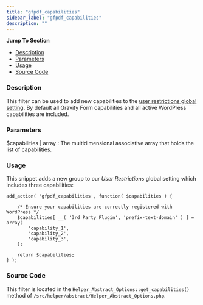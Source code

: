 ```yaml
---
title: "gfpdf_capabilities"
sidebar_label: "gfpdf_capabilities"
description: ""
---
```


**Jump To Section**

* [Description](#description)
* [Parameters](#parameters)
* [Usage](#usage)
* [Source Code](#source-code)

### Description 

This filter can be used to add new capabilities to the [user restrictions global setting](user-global-settings.md#user-restriction). By default all Gravity Form capabilities and all active WordPress capabilities are included. 

### Parameters 

$capabilities | array
:    The multidimensional associative array that holds the list of capabilities. 

### Usage 

This snippet adds a new group to our *User Restrictions* global setting which includes three capabilities:

```
add_action( 'gfpdf_capabilities', function( $capabilities ) {

	/* Ensure your capabilities are correctly registered with WordPress */
	$capabilities[ __( '3rd Party Plugin', 'prefix-text-domain' ) ] = array(
		'capability_1',
		'capability_2',
		'capability_3',
	);

	return $capabilities;
} );

```

### Source Code 

This filter is located in the `Helper_Abstract_Options::get_capabilities()` method of `/src/helper/abstract/Helper_Abstract_Options.php`.